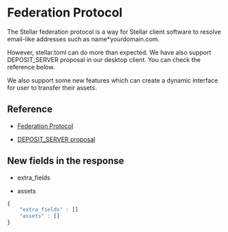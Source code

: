 # Federation Protocol

The Stellar federation protocol is a way for Stellar client software to resolve email-like addresses such as name*yourdomain.com. 

However, stellar.toml can do more than expected. We have also support DEPOSIT_SERVER proposal in our desktop client. You can check the reference below.

We also support some new features which can create a dynamic interface for user to transfer their assets.

## Reference

* [Federation Protocol](https://www.stellar.org/developers/learn/concepts/federation.html)

* [DEPOSIT_SERVER proposal](https://gist.github.com/manran/207abf1c45d835ddc1ecf172636b504f)

## New fields in the response

* extra_fields 

* assets

```js
{
	"extra_fields" : []
	"assets" : []
}
```

